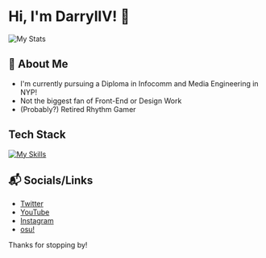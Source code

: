 # Hi, I'm DarryllV! 👋

![My Stats](https://github-readme-stats.vercel.app/api?username=DarryllV&theme=vue-dark&show_icons=true&hide_border=true&count_private=true)

## 🚀 About Me

- I'm currently pursuing a Diploma in Infocomm and Media Engineering in NYP!
- Not the biggest fan of Front-End or Design Work
- (Probably?) Retired Rhythm Gamer


## Tech Stack
[![My Skills](https://skillicons.dev/icons?i=java,php,cs,dart,eclipse,vscode,visualstudio,flutter&perline=4)](https://skillicons.dev)


## 📬 Socials/Links

- [Twitter](https://twitter.com/LDa_rry)
- [YouTube](https://www.youtube.com/c/DarryllV)
- [Instagram](https://www.instagram.com/ldxrylv/)
- [osu!](https://osu.ppy.sh/users/11759693)

Thanks for stopping by!



<!--

Here are some ideas to get you started:

- 🔭 I’m currently working on ...
- 🌱 I’m currently learning ...
- 👯 I’m looking to collaborate on ...
- 🤔 I’m looking for help with ...
- 💬 Ask me about ...
- 📫 How to reach me: ...
- 😄 Pronouns: ...
- ⚡ Fun fact: ...
-->

